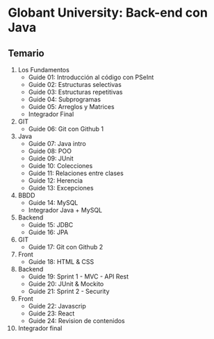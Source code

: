 # Globant University: Back-end con Java

## Temario
1. Los Fundamentos
    * Guide 01: Introducción al código con PSeInt
    * Guide 02: Estructuras selectivas
    * Guide 03: Estructuras repetitivas
    * Guide 04: Subprogramas
    * Guide 05: Arreglos y Matrices
    * Integrador Final
2. GIT
    * Guide 06: Git con Github 1
3. Java
    * Guide 07: Java intro
    * Guide 08: POO
    * Guide 09: JUnit
    * Guide 10: Colecciones
    * Guide 11: Relaciones entre clases
    * Guide 12: Herencia
    * Guide 13: Excepciones
4. BBDD
    * Guide 14: MySQL
    * Integrador Java + MySQL
5. Backend
    * Guide 15: JDBC
    * Guide 16: JPA
6. GIT
    * Guide 17: Git con Github 2
7. Front
    * Guide 18: HTML & CSS
8. Backend
    * Guide 19: Sprint 1 - MVC - API Rest
    * Guide 20: JUnit & Mockito
    * Guide 21: Sprint 2 - Security
9. Front
    * Guide 22: Javascrip
    * Guide 23: React
    * Guide 24: Revision de contenidos
10. Integrador final
